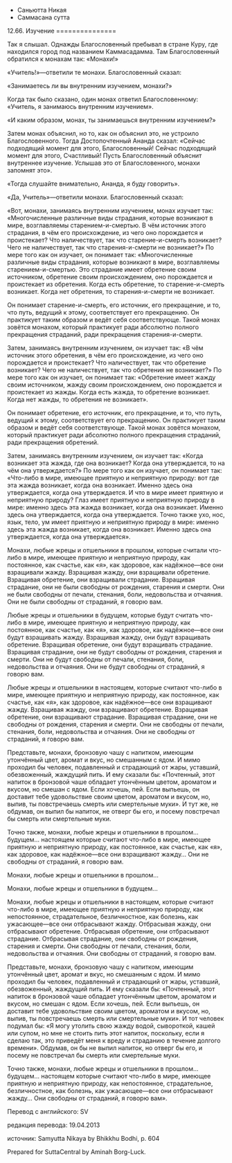 









* Саньютта Никая
* Саммасана сутта


12\.66\. Изучение
\=\=\=\=\=\=\=\=\=\=\=\=\=\=\=



Так я слышал\. Однажды Благословенный пребывал в стране Куру, где находился город под названием Каммасадамма\. Там Благословенный обратился к монахам так: «Монахи\!»


«Учитель\!»—ответили те монахи\. Благословенный сказал:


«Занимаетесь ли вы внутренним изучением, монахи?»


Когда так было сказано, один монах ответил Благословенному: «Учитель, я занимаюсь внутренним изучением»\.


«И каким образом, монах, ты занимаешься внутренним изучением?»


Затем монах объяснил, но то, как он объяснил это, не устроило Благословенного\. Тогда Достопочтенный Ананда сказал: «Сейчас подходящий момент для этого, Благословенный\! Сейчас подходящий момент для этого, Счастливый\! Пусть Благословенный объяснит внутреннее изучение\. Услышав это от Благословенного, монахи запомнят это»\.


«Тогда слушайте внимательно, Ананда, я буду говорить»\.


«Да, Учитель»—ответили монахи\. Благословенный сказал:


«Вот, монахи, занимаясь внутренним изучением, монах изучает так: «Многочисленные различные виды страдания, которые возникают в мире, возглавляемы старением\-и\-смертью\. В чём источник этого страдания, в чём его происхождение, из чего оно порождается и проистекает? Что наличествует, так что старение\-и\-смерть возникает? Чего не наличествует, так что старения\-и\-смерти не возникает?» По мере того как он изучает, он понимает так: «Многочисленные различные виды страдания, которые возникают в мире, возглавляемы старением\-и\-смертью\. Это страдание имеет обретение своим источником, обретение своим происхождением, оно порождается и проистекает из обретения\. Когда есть обретение, то старение\-и\-смерть возникает\. Когда нет обретения, то старения\-и\-смерти не возникает\.


Он понимает старение\-и\-смерть, его источник, его прекращение, и то, что путь, ведущий к этому, соответствует его прекращению\. Он практикует таким образом и ведёт себя соответствующе\. Такой монах зовётся монахом, который практикует ради абсолютно полного прекращения страданий, ради прекращения старения\-и\-смерти\.


Затем, занимаясь внутренним изучением, он изучает так: «В чём источник этого обретения, в чём его происхождение, из чего оно порождается и проистекает? Что наличествует, так что обретение возникает? Чего не наличествует, так что обретения не возникает?» По мере того как он изучает, он понимает так: «Обретение имеет жажду своим источником, жажду своим происхождением, оно порождается и проистекает из жажды\. Когда есть жажда, то обретение возникает\. Когда нет жажды, то обретения не возникает»\.


Он понимает обретение, его источник, его прекращение, и то, что путь, ведущий к этому, соответствует его прекращению\. Он практикует таким образом и ведёт себя соответствующе\. Такой монах зовётся монахом, который практикует ради абсолютно полного прекращения страданий, ради прекращения обретений\.


Затем, занимаясь внутренним изучением, он изучает так: «Когда возникает эта жажда, где она возникает? Когда она утверждается, то на чём она утверждается?» По мере того как он изучает, он понимает так: «Что\-либо в мире, имеющее приятную и неприятную природу: вот где эта жажда возникает, когда она возникает\. Именно здесь она утверждается, когда она утверждается\. И что в мире имеет приятную и неприятную природу? Глаз имеет приятную и неприятную природу в мире: именно здесь эта жажда возникает, когда она возникает\. Именно здесь она утверждается, когда она утверждается\. Точно также ухо, нос, язык, тело, ум имеет приятную и неприятную природу в мире: именно здесь эта жажда возникает, когда она возникает\. Именно здесь она утверждается, когда она утверждается»\.


Монахи, любые жрецы и отшельники в прошлом, которые считали что\-либо в мире, имеющее приятную и неприятную природу, как постоянное, как счастье, как «я», как здоровое, как надёжное—все они взращивали жажду\. Взращивая жажду, они взращивали обретение\. Взращивая обретение, они взращивали страдание\. Взращивая страдание, они не были свободны от рождения, старения и смерти\. Они не были свободны от печали, стенания, боли, недовольства и отчаяния\. Они не были свободны от страданий, я говорю вам\.


Любые жрецы и отшельники в будущем, которые будут считать что\-либо в мире, имеющее приятную и неприятную природу, как постоянное, как счастье, как «я», как здоровое, как надёжное—все они будут взращивать жажду\. Взращивая жажду, они будут взращивать обретение\. Взращивая обретение, они будут взращивать страдание\. Взращивая страдание, они не будут свободны от рождения, старения и смерти\. Они не будут свободны от печали, стенания, боли, недовольства и отчаяния\. Они не будут свободны от страданий, я говорю вам\.


Любые жрецы и отшельники в настоящем, которые считают что\-либо в мире, имеющее приятную и неприятную природу, как постоянное, как счастье, как «я», как здоровое, как надёжное—все они взращивают жажду\. Взращивая жажду, они взращивают обретение\. Взращивая обретение, они взращивают страдание\. Взращивая страдание, они не свободны от рождения, старения и смерти\. Они не свободны от печали, стенания, боли, недовольства и отчаяния\. Они не свободны от страданий, я говорю вам\.


Представьте, монахи, бронзовую чашу с напитком, имеющим утончённый цвет, аромат и вкус, но смешанным с ядом\. И мимо проходил бы человек, подавленный и страдающий от жары, уставший, обезвоженный, жаждущий пить\. И ему сказали бы: «Почтенный, этот напиток в бронзовой чаше обладает утончённым цветом, ароматом и вкусом, но смешан с ядом\. Если хочешь, пей\. Если выпьешь, он доставит тебе удовольствие своим цветом, ароматом и вкусом, но, выпив, ты повстречаешь смерть или смертельные муки»\. И тут же, не обдумав, он выпил бы напиток, не отверг бы его, и посему повстречал бы смерть или смертельные муки\.


Точно также, монахи, любые жрецы и отшельники в прошлом… будущем… настоящем которые считают что\-либо в мире, имеющее приятную и неприятную природу, как постоянное, как счастье, как «я», как здоровое, как надёжное—все они взращивают жажду… Они не свободны от страданий, я говорю вам\.


Монахи, любые жрецы и отшельники в прошлом…


Монахи, любые жрецы и отшельники в будущем…


Монахи, любые жрецы и отшельники в настоящем, которые считают что\-либо в мире, имеющее приятную и неприятную природу, как непостоянное, страдательное, безличностное, как болезнь, как ужасающее—все они отбрасывают жажду\. Отбрасывая жажду, они отбрасывают обретение\. Отбрасывая обретение, они отбрасывают страдание\. Отбрасывая страдание, они свободны от рождения, старения и смерти\. Они свободны от печали, стенания, боли, недовольства и отчаяния\. Они свободны от страданий, я говорю вам\.


Представьте, монахи, бронзовую чашу с напитком, имеющим утончённый цвет, аромат и вкус, но смешанным с ядом\. И мимо проходил бы человек, подавленный и страдающий от жары, уставший, обезвоженный, жаждущий пить\. И ему сказали бы: «Почтенный, этот напиток в бронзовой чаше обладает утончённым цветом, ароматом и вкусом, но смешан с ядом\. Если хочешь, пей\. Если выпьешь, он доставит тебе удовольствие своим цветом, ароматом и вкусом, но, выпив, ты повстречаешь смерть или смертельные муки»\. И тот человек подумал бы: «Я могу утолить свою жажду водой, сывороткой, кашей или супом, но мне не стоить пить этот напиток, поскольку, если я сделаю так, это приведёт меня к вреду и страданию в течение долгого времени»\. Обдумав, он бы не выпил напиток, но отверг бы его, и посему не повстречал бы смерть или смертельные муки\.


Точно также, монахи, любые жрецы и отшельники в прошлом… будущем… настоящем которые считают что\-либо в мире, имеющее приятную и неприятную природу, как непостоянное, страдательное, безличностное, как болезнь, как ужасающее—все они отбрасывают жажду… Они свободны от страданий, я говорю вам»\.



Перевод с английского: SV


редакция перевода: 19\.04\.2013


источник: Samyutta Nikaya by Bhikkhu Bodhi, p\. 604


Prepared for SuttaCentral by Aminah Borg\-Luck\.






